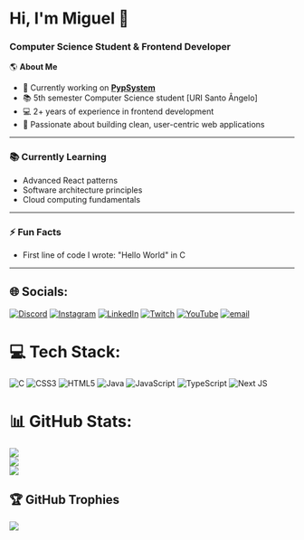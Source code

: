 # Hi, I'm Miguel 👋

### Computer Science Student & Frontend Developer

🌎 **About Me**  
- 🔭 Currently working on **[PypSystem](https://github.com/PypSystem)**
- 📚 5th semester Computer Science student [URI Santo Ângelo]
- 💻 2+ years of experience in frontend development
- 🚀 Passionate about building clean, user-centric web applications

----

### 📚 Currently Learning
- Advanced React patterns
- Software architecture principles
- Cloud computing fundamentals

----

### ⚡ Fun Facts
- First line of code I wrote: "Hello World" in C
  
----

## 🌐 Socials:
[![Discord](https://img.shields.io/badge/Discord-%237289DA.svg?logo=discord&logoColor=white)](https://discord.gg/220997658184122370) [![Instagram](https://img.shields.io/badge/Instagram-%23E4405F.svg?logo=Instagram&logoColor=white)](https://instagram.com/vidor.con) [![LinkedIn](https://img.shields.io/badge/LinkedIn-%230077B5.svg?logo=linkedin&logoColor=white)](https://www.linkedin.com/in/miguel-vidor-5561731a0/) [![Twitch](https://img.shields.io/badge/Twitch-%239146FF.svg?logo=Twitch&logoColor=white)](https://www.twitch.tv/tapita_gh) [![YouTube](https://img.shields.io/badge/YouTube-%23FF0000.svg?logo=YouTube&logoColor=white)](https://www.youtube.com/@tapinas548) [![email](https://img.shields.io/badge/Email-D14836?logo=gmail&logoColor=white)](mailto:miguelvidordeoliveira@gmail.com) 

# 💻 Tech Stack:
![C](https://img.shields.io/badge/c-%2300599C.svg?style=flat&logo=c&logoColor=white) ![CSS3](https://img.shields.io/badge/css3-%231572B6.svg?style=flat&logo=css3&logoColor=white) ![HTML5](https://img.shields.io/badge/html5-%23E34F26.svg?style=flat&logo=html5&logoColor=white) ![Java](https://img.shields.io/badge/java-%23ED8B00.svg?style=flat&logo=openjdk&logoColor=white) ![JavaScript](https://img.shields.io/badge/javascript-%23323330.svg?style=flat&logo=javascript&logoColor=%23F7DF1E) ![TypeScript](https://img.shields.io/badge/typescript-%23007ACC.svg?style=flat&logo=typescript&logoColor=white) ![Next JS](https://img.shields.io/badge/Next-black?style=flat&logo=next.js&logoColor=white)
# 📊 GitHub Stats:
![](https://github-readme-stats.vercel.app/api?username=miguelvid&theme=dark&hide_border=false&include_all_commits=true&count_private=true)<br/>
![](https://nirzak-streak-stats.vercel.app/?user=miguelvid&theme=dark&hide_border=false)<br/>
![](https://github-readme-stats.vercel.app/api/top-langs/?username=miguelvid&theme=dark&hide_border=false&include_all_commits=true&count_private=true&layout=compact)

## 🏆 GitHub Trophies
![](https://github-profile-trophy.vercel.app/?username=miguelvid&theme=default&no-frame=false&no-bg=true&margin-w=4)

<!-- Proudly created with GPRM ( https://gprm.itsvg.in ) -->
